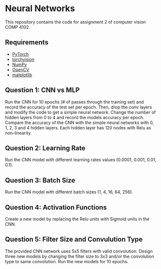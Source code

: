 # Neural Networks
This repository contains the code for assignment 2 of computer vision COMP 4102.
## Requirements
- [PyTorch](https://pypi.org/project/torch/)
- [torchvision](https://pypi.org/project/torchvision/)
- [NumPy](https://numpy.org/install/)
- [OpenCV](https://pypi.org/project/opencv-python/)
- [matplotlib](https://matplotlib.org/stable/users/installing/index.html)
## Question 1: CNN vs MLP
Run the CNN for 10 epochs (# of passes through the training set) and record the accuracy of the test set per epoch. Then, drop the conv layers and modify the code to get a simple neural network. Change the number of hidden layers from 0 to 4 and record the models accuracy per epoch. Compare the accuracy of the CNN with the simple neural networks with 0, 1, 2, 3 and 4 hidden layers. Each hidden layer has 120 nodes with Relu as non-linearity.
## Question 2: Learning Rate
Run the CNN model with different learning rates values (0.0001, 0.001, 0.01, 0.1).
## Question 3: Batch Size
Run the CNN model with different batch sizes (1, 4, 16, 64, 256).
## Question 4: Activation Functions
Create a new model by replacing the Relu units with Sigmoid units in the CNN.
## Question 5: Filter Size and Convulution Type
The provided CNN network uses 5x5 filters with valid convolution. Design three new models by changing the filter size to 3x3 and/or the convolution type to same convolution. Run the new models for 10 epochs.